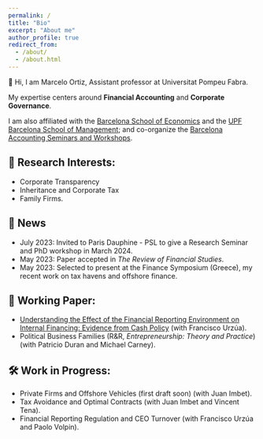 ```yaml
---
permalink: /
title: "Bio"
excerpt: "About me"
author_profile: true
redirect_from: 
  - /about/
  - /about.html
---
```

👋  Hi, I am Marcelo Ortiz, Assistant professor at Universitat Pompeu Fabra. 

My expertise centers around **Financial Accounting** and **Corporate Governance**. 

I am also affiliated with the [Barcelona School of Economics](https://bse.eu/) and the [UPF Barcelona School of Management](https://www.bsm.upf.edu/en); and  co-organize the [Barcelona Accounting Seminars and Workshops](https://sites.google.com/view/bas-2021/inicio). 

## 🔎 Research Interests: 
- Corporate Transparency
- Inheritance and Corporate Tax
- Family Firms.

## 📢 News 
- July 2023: Invited to Paris Dauphine - PSL to give a Research Seminar and PhD workshop in March 2024.
- May 2023: Paper accepted in *The Review of Financial Studies*.
- May 2023: Selected to present at the Finance Symposium (Greece), my recent work on tax havens and offshore finance.

## 📎 Working Paper:
- [Understanding the Effect of the Financial Reporting Environment on Internal Financing: Evidence from Cash Policy](https://papers.ssrn.com/sol3/papers.cfm?abstract_id=4096239) (with Francisco Urzúa). 
- Political Business Families (R&R, *Entrepreneurship: Theory and Practice*) (with Patricio Duran and Michael Carney).

## 🛠️ Work in Progress:
- Private Firms and Offshore Vehicles (first draft soon) (with Juan Imbet). 
- Tax Avoidance and Optimal Contracts (with Juan Imbet and Vincent Tena).
- Financial Reporting Regulation and CEO Turnover (with Francisco Urzúa and Paolo Volpin).
